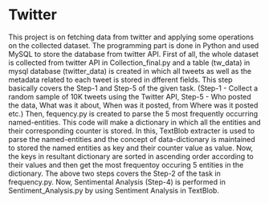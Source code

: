# Twitter
This project is on fetching data from twitter and applying some operations on the collected dataset. 
The programming part is done in Python and used MySQL to store the database from twitter API.
First of all, the whole dataset is collected from twitter API in Collection_final.py and a table (tw_data) in mysql database (twitter_data) is created in which all tweets as well as the metadata related to each tweet is stored in dfferent fields. This step basically covers the Step-1 and Step-5 of the given task.  (Step-1 - Collect a random sample of 10K tweets using the Twitter API, Step-5 - Who posted the data, What was it about, When was it posted, from Where was it posted etc.)
Then, fequency.py is created to parse the 5 most frequently occurring named-entities. This code will make a dictionary in which all the entities and their corresponding counter is stored. In this, TextBlob extracter is used to parse the named-entities and the concept of data-dictionary is maintained to stored the named entities as key and their counter value as value.
Now, the keys in resultant dictionary are sorted in ascending order according to their values and then get the most frequentoy occuring 5 entities in the dictionary.
The above two steps covers the Step-2 of the task in frequency.py.
Now, Sentimental Analysis (Step-4) is performed in Sentiment_Analysis.py by using Sentiment Analysis in TextBlob.
